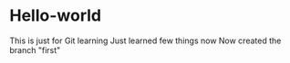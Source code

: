 # Hello-world
This is just for Git learning
Just learned few things now
Now created the branch "first"